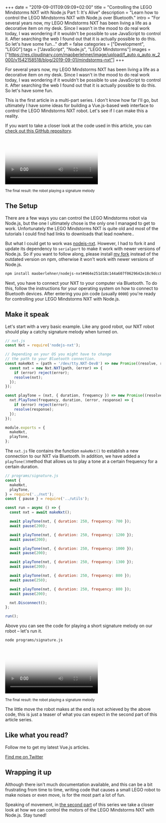 +++
date = "2019-09-01T09:09:09+02:00"
title = "Controlling the LEGO Mindstorms NXT with Node.js Part 1: It's Alive"
description = "Learn how to control the LEGO Mindstorms NXT with Node.js over Bluetooth."
intro = "For several years now, my LEGO Mindstorms NXT has been living a life as a decorative item on my desk. Since I wasn't in the mood to do real work today, I was wondering if it wouldn't be possible to use JavaScript to control it. After searching the web I found out that it is actually possible to do this. So let's have some fun..."
draft = false
categories = ["Development", "LEGO"]
tags = ["JavaScript", "Node.js", "LEGO Mindstorms"]
images = ["https://res.cloudinary.com/maoberlehner/image/upload/f_auto,q_auto,w_2000/v1542158518/blog/2019-09-01/mindstorms-nxt"]
+++

For several years now, my LEGO Mindstorms NXT has been living a life as a decorative item on my desk. Since I wasn't in the mood to do real work today, I was wondering if it wouldn't be possible to use JavaScript to control it. After searching the web I found out that it is actually possible to do this. So let's have some fun.

This is the first article in a multi-part series. I don't know how far I'll go, but ultimately I have some ideas for building a Vue.js-based web interface to control the LEGO Mindstorms NXT robot. Let's see if I can make this a reality.

If you want to take a closer look at the code used in this article, you can [check out this GitHub repository](https://github.com/maoberlehner/mindstorms-nxt-node).

<div class="c-content__figure">
  <video
    data-src="https://res.cloudinary.com/maoberlehner/video/upload/c_crop,q_auto,w_1464,x_153,y_106/v1567320597/blog/2019-09-01/mindstorms-nxt-signature.mp4"
    poster="https://res.cloudinary.com/maoberlehner/video/upload/c_crop,q_auto,w_1464,x_153,y_106,f_auto,so_0.0/v1532157367/blog/2019-09-01/mindstorms-nxt-signature"
    controls
  ></video>
  <p class="c-content__caption">
    <small>The final result: the robot playing a signature melody</small>
  </p>
</div>

## The Setup

There are a few ways you can control the LEGO Mindstorms robot via Node.js, but the one I ultimately chose is the only one I managed to get to work. Unfortunately the LEGO Mindstorms NXT is quite old and most of the tutorials I could find had links to downloads that lead nowhere..

But what I could get to work was [nodejs-nxt](https://github.com/sahithyen/nodejs-nxt). However, I had to fork it and update its dependency to `serialport` to make it work with newer versions of Node.js. So if you want to follow along, please install [my fork](https://github.com/maoberlehner/nodejs-nxt) instead of the outdated version on npm, otherwise it won't work with newer versions of Node.js.

```bash
npm install maoberlehner/nodejs-nxt#464e251d18c144a607f0629642e18c9dcc82a8f9
```

Next, you have to connect your NXT to your computer via Bluetooth. To do this, follow the instructions for your operating system on how to connect to Bluetooth devices. After entering you pin code (usually `0000`) you're ready for controlling your LEGO Mindstorms NXT with Node.js.

## Make it speak

Let's start with a very basic example. Like any good robot, our NXT robot should play a catchy signature melody when turned on.

```js
// nxt.js
const Nxt = require('nodejs-nxt');

// Depending on your OS you might have to change
// the path to your Bluetooth connection.
const makeNxt = (path = '/dev/tty.NXT-DevB') => new Promise((resolve, reject) => {
  const nxt = new Nxt.NXT(path, (error) => {
    if (error) reject(error);
    resolve(nxt);
  });
});

const playTone = (nxt, { duration, frequency }) => new Promise((resolve, reject) => {
  nxt.PlayTone(frequency, duration, (error, response) => {
    if (error) reject(error);
    resolve(response);
  });
});

module.exports = {
  makeNxt,
  playTone,
};
```

The `nxt.js` file contains the function `makeNxt()` to establish a new connection to our NXT via Bluetooth. In addition, we have added a `playTone()`method that allows us to play a tone at a certain frequency for a certain duration.

```js
// programs/signature.js
const {
  makeNxt,
  playTone,
} = require('../nxt');
const { pause } = require('../utils');

const run = async () => {
  const nxt = await makeNxt();

  await playTone(nxt, { duration: 250, frequency: 700 });
  await pause(200);

  await playTone(nxt, { duration: 250, frequency: 1200 });
  await pause(200);

  await playTone(nxt, { duration: 250, frequency: 1000 });
  await pause(200);

  await playTone(nxt, { duration: 250, frequency: 1300 });
  await pause(200);

  await playTone(nxt, { duration: 250, frequency: 800 });
  await pause(250);

  await playTone(nxt, { duration: 250, frequency: 800 });
  await pause(200);

  nxt.Disconnect();
};

run();
```

Above you can see the code for playing a short signature melody on our robot – let's run it.

```bash
node programs/signature.js
```

<div class="c-content__figure">
  <video
    data-src="https://res.cloudinary.com/maoberlehner/video/upload/c_crop,q_auto,w_1464,x_153,y_106/v1567320597/blog/2019-09-01/mindstorms-nxt-signature.mp4"
    poster="https://res.cloudinary.com/maoberlehner/video/upload/c_crop,q_auto,w_1464,x_153,y_106,f_auto,so_0.0/v1532157367/blog/2019-09-01/mindstorms-nxt-signature"
    controls
  ></video>
  <p class="c-content__caption">
    <small>The final result: the robot playing a signature melody</small>
  </p>
</div>

The little move the robot makes at the end is not achieved by the above code, this is just a teaser of what you can expect in the second part of this article series.

<div class="c-content__broad">
  <div class="c-twitter-teaser">
    <div class="c-twitter-teaser__content">
      <h2 class="c-twitter-teaser__headline">Like what you read?</h2>
      <p class="c-twitter-teaser__body">
        Follow me to get my latest Vue.js articles.
      </p>
      <a class="c-button c-button--outline c-twitter-teaser__button" rel="nofollow" href="https://twitter.com/maoberlehner" data-event-category="link" data-event-action="click: contact" data-event-label="Twitter (article content)">
        Find me on Twitter
      </a>
    </div>
  </div>
</div>

## Wrapping it up

Although there isn't much documentation available, and this can be a bit frustrating from time to time, writing code that causes a small LEGO robot to make noises or even move, is for the most part a lot of fun.

Speaking of movement, in [the second part](/blog/controlling-the-lego-mindstorms-nxt-with-nodejs-its-moving/) of this series we take a closer look at how we can control the motors of the LEGO Mindstorms NXT with Node.js. Stay tuned!
